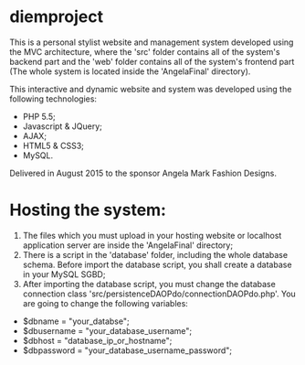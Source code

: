 # diemproject

This is a personal stylist website and management system developed using the MVC architecture, where the 'src' folder contains all of the system's backend part and the 'web' folder contains all of the system's frontend part (The whole system is located inside the 'AngelaFinal' directory).

This interactive and dynamic website and system was developed using the following technologies:
- PHP 5.5;
- Javascript & JQuery;
- AJAX;
- HTML5 & CSS3;
- MySQL.

Delivered in August 2015 to the sponsor Angela Mark Fashion Designs.

# Hosting the system:

1. The files which you must upload in your hosting website or localhost application server are inside the 'AngelaFinal' directory;
2. There is a script in the 'database' folder, including the whole database schema. Before import the database script, you shall create a database in your MySQL SGBD;
3. After importing the database script, you must change the database connection class 'src/persistenceDAOPdo/connectionDAOPdo.php'. You are going to change the following variables:

- $dbname = "your_databse";
- $dbusername = "your_database_username";
- $dbhost = "database_ip_or_hostname";
- $dbpassword = "your_database_username_password";
